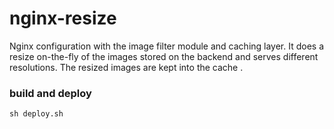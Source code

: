 # nginx-resize

Nginx configuration with the image filter module and caching layer.
It does a resize on-the-fly of the images stored on the backend and serves different resolutions.
The resized images are kept into the cache .

### build and deploy

```sh deploy.sh```
